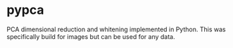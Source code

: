 # pypca
PCA dimensional reduction and whitening implemented in Python. This was specifically build for images but can be used for any data.

